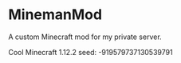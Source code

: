 # MinemanMod
A custom Minecraft mod for my private server.

Cool Minecraft 1.12.2 seed:  -919579737130539791
